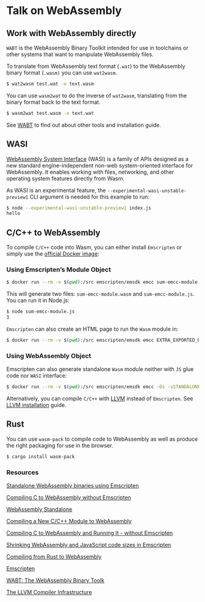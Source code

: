 # Talk on WebAssembly

## Work with WebAssembly directly

`WABT` is the WebAssembly Binary Toolkit intended for use in toolchains or other systems that want to manipulate WebAssembly files.

To translate from WebAssembly text format (`.wat`) to the WebAssembly binary format (`.wasm)` you can use `wat2wasm`.

```bash
$ wat2wasm test.wat -o text.wasm
```

You can use `wasm2wat` to do the inverse of `wat2wasm`, translating from the binary format back to the text format.

```bash
$ wasm2wat test.wasm -o text.wat
```

See [WABT](https://github.com/webassembly/wabt) to find out about other tools and installation guide.

## WASI

[WebAssembly System Interface](https://wasi.dev/) (WASI) is a family of APIs designed as a new standard engine-independent non-web system-oriented interface for WebAssembly. It enables working with files, networking, and other operating system features directly from Wasm.

As WASI is an experimental feature, the `--experimental-wasi-unstable-preview1` CLI argument is needed for this example to run:

```bash
$ node --experimental-wasi-unstable-preview1 index.js
hello
```

## C/C++ to WebAssembly

To compile `C/C++` code into Wasm, you can either install `Emscripten` or simply use the [official Docker image](https://hub.docker.com/r/emscripten/emsdk):

### Using Emscripten’s Module Object

```bash
$ docker run --rm -v $(pwd):/src emscripten/emsdk emcc sum-emcc-module.c -o sum-emcc-module.js
```

This will generate two files: `sum-emcc-module.wasm` and `sum-emcc-module.js`. You can run it in Node.js:

```bash
$ node sum-emcc-module.js
3
```

`Emscripten` can also create an HTML page to run the `Wasm` module in:

```bash
$ docker run --rm -v $(pwd):/src emscripten/emsdk emcc EXTRA_EXPORTED_RUNTIME_METHODS='["ccall", "cwrap"]' sum-emcc-module.c -o sum-emcc-module.html
```

### Using WebAssembly Object

Emscripten can also generate standalone `Wasm` module neither with `JS` glue code nor `WASI` interface:

```bash
$ docker run --rm -v $(pwd):/src emscripten/emsdk emcc -Os -sSTANDALONE_WASM=1 -sDISABLE_EXCEPTION_CATCHING=0 -sWASM_ASYNC_COMPILATION=0 -sBINARYEN_ASYNC_COMPILATION=0 -sWASM=1 -sSIDE_MODULE=1 sum.c -o sum.wasm
```

Alternatively, you can compile `C/C++` with [LLVM](https://llvm.org/) instead of `Emscripten`. See [LLVM installation](https://apt.llvm.org/) guide.

## Rust

You can use `wasm-pack` to compile code to WebAssembly as well as produce the right packaging for use in the browser.

```bash
$ cargo install wasm-pack
```

### Resources

[Standalone WebAssembly binaries using Emscripten](https://v8.dev/blog/emscripten-standalone-wasm)

[Compiling C to WebAssembly without Emscripten](https://surma.dev/things/c-to-webassembly/)

[WebAssembly Standalone](https://github.com/emscripten-core/emscripten/wiki/WebAssembly-Standalone)

[Compiling a New C/C++ Module to WebAssembly](https://developer.mozilla.org/en-US/docs/WebAssembly/C_to_wasm)

[Compiling C to WebAssembly and Running It - without Emscripten](https://depth-first.com/articles/2019/10/16/compiling-c-to-webassembly-and-running-it-without-emscripten/)

[Shrinking WebAssembly and JavaScript code sizes in Emscripten](https://hacks.mozilla.org/2018/01/shrinking-webassembly-and-javascript-code-sizes-in-emscripten/)

[Compiling from Rust to WebAssembly](https://developer.mozilla.org/en-US/docs/WebAssembly/Rust_to_wasm)

[Emscripten](https://github.com/emscripten-core/emscripten)

[WABT: The WebAssembly Binary Toolk](https://github.com/webassembly/wabt)

[The LLVM Compiler Infrastructure](https://github.com/llvm/llvm-project)

